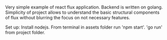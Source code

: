 Very simple example of react flux application. Backend is written on golang.
Simplicity of project allows to understand the basic structural components of flux without blurring the focus on not necessary features.

Set up:
Install nodejs.
From terminal in assets folder run 'npm start'.
'go run' from project folder.
